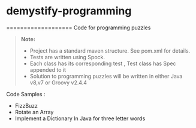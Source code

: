 # demystify-programming
===================
Code for programming puzzles

> **Note:**
> - Project has a standard maven structure. See pom.xml for details.
> - Tests are written using Spock.
> - Each class has its corresponding test , Test class has Spec appended to it
> - Solution to programming puzzles will be written in either Java v8,v7 or Groovy v2.4.4

Code Samples :
 - FizzBuzz
 - Rotate an Array
 - Implement a Dictionary In Java for three letter words